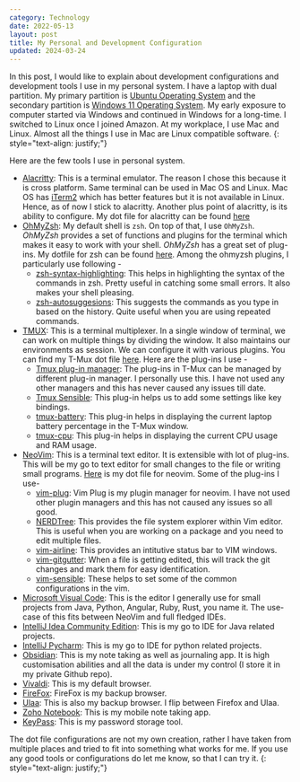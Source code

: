 ```yaml
---
category: Technology
date: 2022-05-13
layout: post
title: My Personal and Development Configuration
updated: 2024-03-24
---
```


In this post, I would like to explain about development configurations and development tools I use in my personal system. I have a laptop with dual partition. My primary partition is [Ubuntu Operating System](https://ubuntu.com) and the secondary partition is [Windows 11 Operating System](https://www.microsoft.com/en-us/windows?r=1). My early exposure to computer started via Windows and continued in Windows for a long-time. I switched to Linux once I joined Amazon. At my workplace, I use Mac and Linux. Almost all the things I use in Mac are Linux compatible software.
{: style="text-align: justify;"}

Here are the few tools I use in personal system.
- [Alacritty](https://alacritty.org): This is a terminal emulator. The reason I chose this because it is cross platform. Same terminal can be used in Mac OS and Linux. Mac OS has [iTerm2](https://iterm2.com) which has better features but it is not available in Linux. Hence, as of now I stick to alacritty. Another plus point of alacritty, is its ability to configure. My dot file for alacritty can be found [here](https://github.com/harsha-kadekar/dotfiles/blob/main/alacritty.yml)
- [OhMyZsh](https://ohmyz.sh/): My default shell is `zsh`. On top of that, I use `OhMyZsh`. *OhMyZsh* provides a set of functions and plugins for the terminal which makes it easy to work with your shell. *OhMyZsh* has a great set of plug-ins. My dotfile for zsh can be found [here](https://github.com/harsha-kadekar/dotfiles/blob/main/zshrc). Among the ohmyzsh plugins, I particularly use following -
	- [zsh-syntax-highlighting](https://github.com/zsh-users/zsh-syntax-highlighting): This helps in highlighting the syntax of the commands in zsh. Pretty useful in catching some small errors. It also makes your shell pleasing.
	- [zsh-autosuggesions](https://github.com/zsh-users/zsh-autosuggestions): This suggests the commands as you type in based on the history. Quite useful when you are using repeated commands.
- [TMUX](https://github.com/tmux/tmux/wiki): This is a terminal multiplexer. In a single window of terminal, we can work on multiple things by dividing the window. It also maintains our environments as session. We can configure it with various plugins. You can find my T-Mux dot file [here](https://github.com/harsha-kadekar/dotfiles/blob/main/tmux.conf). Here are the plug-ins I use -
	- [Tmux plug-in manager](https://github.com/tmux-plugins/tpm): The plug-ins in T-Mux can be managed by different plug-in manager. I personally use this. I have not used any other managers and this has never caused any issues till date.
	- [Tmux Sensible](https://github.com/tmux-plugins/tmux-sensible): This plug-in helps us to add some settings like key bindings.
	- [tmux-battery](https://github.com/tmux-plugins/tmux-battery): This plug-in helps in displaying the current laptop battery percentage in the T-Mux window.
	- [tmux-cpu](https://github.com/tmux-plugins/tmux-cpu): This plug-in helps in displaying the current CPU usage and RAM usage.
- [NeoVim](https://neovim.io): This is a terminal text editor. It is extensible with lot of plug-ins. This will be my go to text editor for small changes to the file or writing small programs. [Here](https://github.com/harsha-kadekar/dotfiles/blob/main/init.vim) is my dot file for neovim. Some of the plug-ins I use-
	- [vim-plug](https://github.com/junegunn/vim-plug): Vim Plug is my plugin manager for neovim. I have not used other plugin managers and this has not caused any issues so all good.
	- [NERDTree](https://github.com/preservim/nerdtree): This provides the file system explorer within Vim editor. This is useful when you are working on a package and you need to edit multiple files.
	- [vim-airline](https://github.com/vim-airline/vim-airline): This provides an intitutive status bar to VIM windows.
	- [vim-gitgutter](https://github.com/airblade/vim-gitgutter): When a file is getting edited, this will track the git changes and mark them for easy identification.
	- [vim-sensible](https://github.com/tpope/vim-sensible): These helps to set some of the common configurations in the vim.
- [Microsoft Visual Code](https://code.visualstudio.com): This is the editor I generally use for small projects from Java, Python, Angular, Ruby, Rust, you name it. The use-case of this fits between NeoVim and full fledged IDEs.
- [IntelliJ Idea Community Edition](https://www.jetbrains.com/idea/): This is my go to IDE for Java related projects.
- [IntelliJ Pycharm](https://www.jetbrains.com/pycharm/): This is my go to IDE for python related projects.
- [Obsidian](https://obsidian.md): This is my note taking as well as journaling app. It is high customisation abilities and all the data is under my control (I store it in my private Github repo). 
- [Vivaldi](https://vivaldi.com): This is my default browser.
- [FireFox](https://www.mozilla.org/en-US/firefox/new/): FireFox is my backup browser.
- [Ulaa](https://ulaa.com): This is also my backup browser. I flip between Firefox and Ulaa.
- [Zoho Notebook](https://www.zoho.com/notebook/): This is my mobile note taking app.
- [KeyPass](https://keepass.info): This is my password storage tool.

The dot file configurations are not my own creation, rather I have taken from multiple places and tried to fit into something what works for me. If you use any good tools or configurations do let me know, so that I can try it.
{: style="text-align: justify;"}